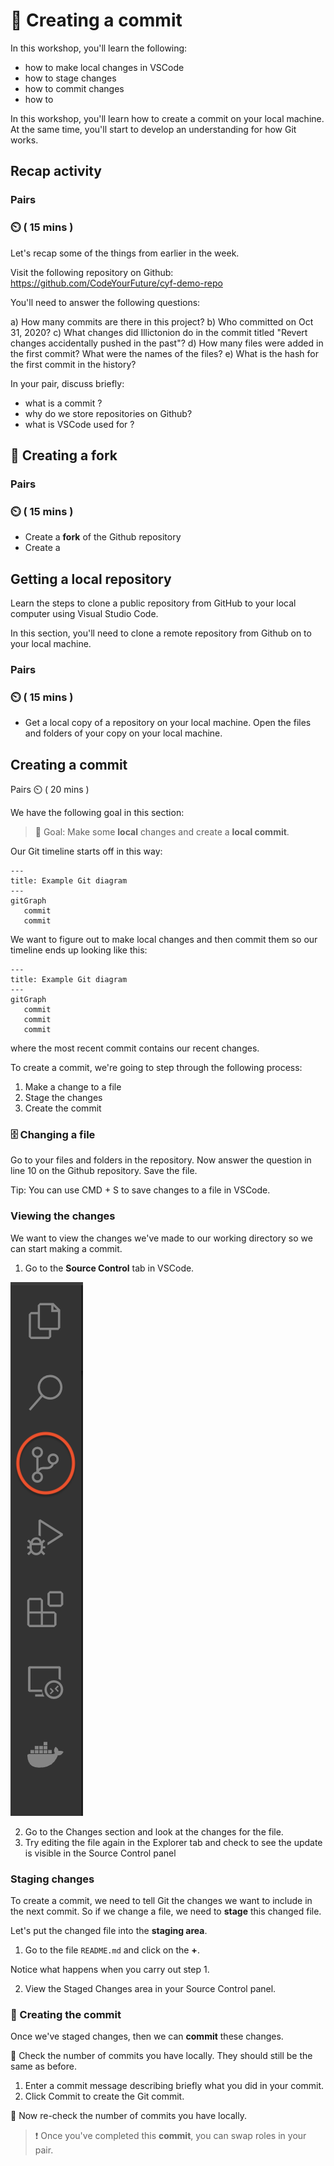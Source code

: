 

# 📸 Creating a commit

In this workshop, you'll learn the following: 

- how to make local changes in VSCode
- how to stage changes
- how to commit changes
- how to 


In this workshop, you'll learn how to create a commit on your local machine.
At the same time, you'll start to develop an understanding for how Git works.

## Recap activity

### Pairs
### ⏲️ ( 15 mins )


Let's recap some of the things from earlier in the week.

Visit the following repository on Github: https://github.com/CodeYourFuture/cyf-demo-repo

You'll need to answer the following questions:


a) How many commits are there in this project? 
b) Who committed on Oct 31, 2020?
c) What changes did Illictonion do in the commit titled "Revert changes accidentally pushed in the past"?
d) How many files were added in the first commit? What were the names of the files?
e) What is the hash for the first commit in the history?

In your pair, discuss briefly:


- what is a commit ?
- why do we store repositories on Github?
- what is VSCode used for ?


## 🍴 Creating a fork

### Pairs
### ⏲️ ( 15 mins )


- Create a **fork** of the Github repository
- Create a 

## Getting a local repository


Learn the steps to clone a public repository from GitHub to your local computer using Visual Studio Code.



In this section, you'll need to clone a remote repository from Github on to your local machine.


### Pairs
### ⏲️ ( 15 mins )


- Get a local copy of a repository on your local machine. Open the files and folders of your copy on your local machine.


## Creating a commit

Pairs
⏲️ ( 20 mins )

We have the following goal in this section:

> 🎯 Goal: Make some **local** changes and create a **local commit**.


Our Git timeline starts off in this way:

```mermaid
---
title: Example Git diagram
---
gitGraph
   commit
   commit
```

We want to figure out to make local changes and then commit them so our timeline ends up looking like this:

```mermaid
---
title: Example Git diagram
---
gitGraph
   commit
   commit
   commit
```

where the most recent commit contains our recent changes.

To create a commit, we're going to step through the following process:

1. Make a change to a file
2. Stage the changes
3. Create the commit


### 🗄️ Changing a file


Go to your files and folders in the repository. Now answer the question in line 10 on the Github repository. Save the file.

Tip: You can use CMD + S to save changes to a file in VSCode.


### Viewing the changes


We want to view the changes we've made to our working directory so we can start making a commit.


1. Go to the **Source Control** tab in VSCode.

![vscode-sidebar-source-control](vscode-sidebar-source-control.png)

2. Go to the Changes section and look at the changes for the file.
3. Try editing the file again in the Explorer tab and check to see the update is visible in the Source Control panel


### Staging changes


To create a commit, we need to tell Git the changes we want to include in the next commit.
So if we change a file, we need to **stage** this changed file.

Let's put the changed file into the **staging area**.

1. Go to the file `README.md` and click on the **+**.

Notice what happens when you carry out step 1.

2. View the Staged Changes area in your Source Control panel.

### 📸 Creating the commit


Once we've staged changes, then we can **commit** these changes.

📝 Check the number of commits you have locally. They should still be the same as before.

1. Enter a commit message describing briefly what you did in your commit.
2. Click Commit to create the Git commit.

📝  Now re-check the number of commits you have locally.



> ❗ Once you've completed this **commit**, you can swap roles in your pair.